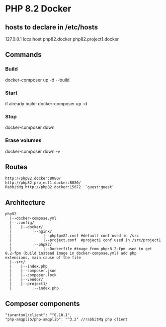 
# PHP 8.2 Docker

## hosts to declare in /etc/hosts
127.0.0.1   localhost php82.docker php82.project1.docker

## Commands
### Build
docker-composer up -d --build
### Start
if already build: docker-composer up -d
### Stop
docker-composer down
### Erase volumes
docker-composer down -v

## Routes
```
http://php82.docker:8080/  
http://php82.project1.docker:8080/  
RabbitMq http://php82.docker:15672  `guest:guest`  
```

## Architecture
```
php82  
  |--docker-compose.yml  
  |--.config/  
  |    |--docker/  
  |         |--nginx/  
  |              |--phpfpm82.conf #default conf used in /src  
  |              |--project.conf  #project1 conf used in /src/project1  
  |         |--php82/  
  |              |--Dockerfile #image from php:8.2-fpm used to get 8.2-fpm (build instead image in docker-compose.yml) add php extensions, main cause of the file        
  |--src/  
  |    |--index.php  
  |    |--composer.json  
  |    |--composer.lock  
  |    |--vendor/  
  |    |--project1/  
  |         |--index.php
```

## Composer components
```
"tarantool/client": "^0.10.1",  
"php-amqplib/php-amqplib": "^3.2" //rabbitMq php client
```  

